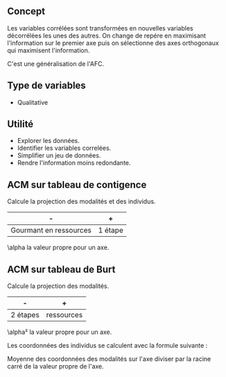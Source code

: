## Concept

Les variables corrélées sont transformées en nouvelles variables décorrélées les unes des autres. On change de repére en maximisant l'information sur le premier axe puis on sélectionne des axes orthogonaux qui maximisent l'information.

C'est une généralisation de l'AFC.

## Type de variables

* Qualitative

## Utilité

* Explorer les données.
* Identifier les variables correlées.
* Simplifier un jeu de données.
* Rendre l'information moins redondante.

## ACM sur tableau de contigence

Calcule la projection des modalités et des individus.

| - | + |
|---|---|
| Gourmant en ressources | 1 étape |

\alpha la valeur propre pour un axe.

## ACM sur tableau de Burt

Calcule la projection des modalités.

| - | + |
|---|---|
| 2 étapes | ressources |

\alpha² la valeur propre pour un axe.

Les coordonnées des individus se calculent avec la formule suivante :

Moyenne des coordonnées des modalités sur l'axe diviser par la racine carré de la valeur propre de l'axe.
